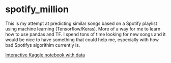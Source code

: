 # spotify_million
This is my attempt at predicting similar songs based on a Spotify playlist using machine learning (Tensorflow/Keras). More of a way for me to learn how to use pandas and TF. I spend tons of time looking for new songs and it would be nice to have something that could help me, especially with how bad Spotifys algorithim currently is.

[Interactive Kaggle notebook with data](https://www.kaggle.com/evanhuang117/spotify-million)
